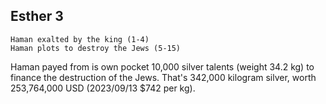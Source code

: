 ## Esther 3

```
Haman exalted by the king (1-4)
Haman plots to destroy the Jews (5-15)
```

Haman payed from is own pocket 10,000 silver talents (weight 34.2 kg) to finance the destruction of the Jews. That's 342,000 kilogram silver, worth 253,764,000 USD (2023/09/13 $742 per kg).
